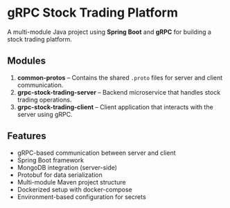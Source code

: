 # gRPC Stock Trading Platform

A multi-module Java project using **Spring Boot** and **gRPC** for building a stock trading platform.

## Modules

1. **common-protos** – Contains the shared `.proto` files for server and client communication.
2. **grpc-stock-trading-server** – Backend microservice that handles stock trading operations.
3. **grpc-stock-trading-client** – Client application that interacts with the server using gRPC.

## Features

- gRPC-based communication between server and client
- Spring Boot framework
- MongoDB integration (server-side)
- Protobuf for data serialization
- Multi-module Maven project structure
- Dockerized setup with docker-compose
- Environment-based configuration for secrets
